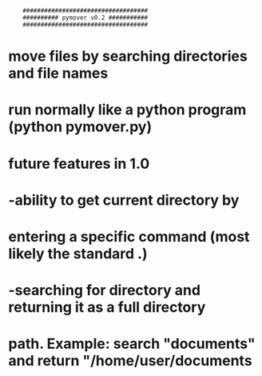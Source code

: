 		###################################
		########## pymover v0.2 ###########
		###################################


#	move files by searching directories and file names
#	run normally like a python program (python pymover.py)
#
#
#	future features in 1.0
#	-ability to get current directory by
#	 entering a specific command (most likely the standard .)
#	-searching for directory and returning it as a full directory
#	 path. Example: search "documents" and return "/home/user/documents
#
